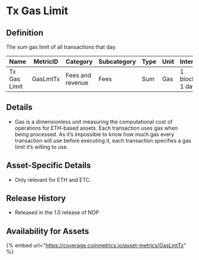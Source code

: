 # Tx Gas Limit

## Definition

The sum gas limit of all transactions that day.

| Name         | MetricID | Category         | Subcategory | Type | Unit | Interval       |
| ------------ | -------- | ---------------- | ----------- | ---- | ---- | -------------- |
| Tx Gas Limit | GasLmtTx | Fees and revenue | Fees        | Sum  | Gas  | 1 block, 1 day |

## Details

* Gas is a dimensionless unit measuring the computational cost of operations for ETH-based assets. Each transaction uses gas when being processed. As it’s impossible to know how much gas every transaction will use before executing it, each transaction specifies a gas limit it’s willing to use.

## Asset-Specific Details

* Only relevant for ETH and ETC.

## Release History

* Released in the 1.0 release of NDP

## Availability for Assets

{% embed url="https://coverage.coinmetrics.io/asset-metrics/GasLmtTx" %}
